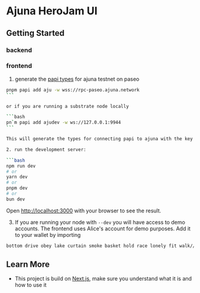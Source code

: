 # Ajuna HeroJam UI

## Getting Started

### backend

### frontend

1. generate the [papi types](https://papi.how/codegen) for ajuna testnet on
   paseo

````bash
pnpm papi add aju -w wss://rpc-paseo.ajuna.network
```

or if you are running a substrate node locally

```bash
pn`m papi add ajudev -w ws://127.0.0.1:9944
```

This will generate the types for connecting papi to ajuna with the key `aju` / `ajudev`.

2. run the development server:

```bash
npm run dev
# or
yarn dev
# or
pnpm dev
# or
bun dev
````

Open [http://localhost:3000](http://localhost:3000) with your browser to see the
result.

3. If you are running your node with `--dev` you will have access to demo
   accounts. The frontend uses Alice's account for demo purposes. Add it to your
   wallet by importing

```bash
bottom drive obey lake curtain smoke basket hold race lonely fit walk//Alice
```

## Learn More

- This project is build on [Next.js](https://nextjs.org/docs), make sure you
  understand what it is and how to use it

